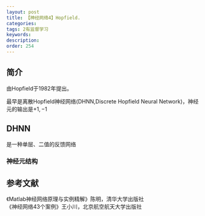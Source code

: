 ```yaml
---
layout: post
title: 【神经网络4】Hopfield.
categories:
tags: 2有监督学习
keywords:
description:
order: 254
---
```



## 简介
由Hopfield于1982年提出。  


最早是离散Hopfield神经网络(DHNN,Discrete Hopfield Neural Network)，神经元的输出是$+1,-1$


## DHNN
是一种单层、二值的反馈网络


### 神经元结构
## 参考文献
《Matlab神经网络原理与实例精解》陈明，清华大学出版社   
《神经网络43个案例》王小川，北京航空航天大学出版社  

